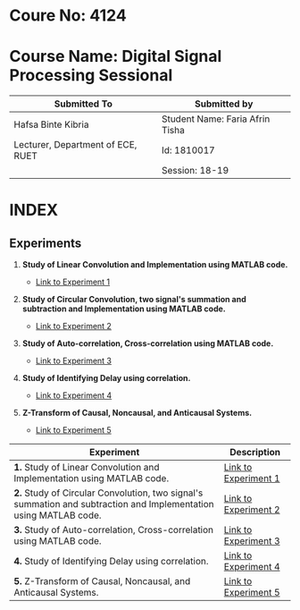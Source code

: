 # Coure No: 4124
# Course Name: Digital Signal Processing Sessional

| Submitted To        | Submitted by           |
|--------------------|------------------------|
| Hafsa Binte Kibria | Student Name: Faria Afrin Tisha |
| Lecturer, Department of ECE, RUET | Id: 1810017 |
|                    | Session: 18-19         |

# INDEX

## Experiments

1. **Study of Linear Convolution and Implementation using MATLAB code.**
   - [Link to Experiment 1](/Lab1/exp1.pdf)
2. **Study of Circular Convolution,  two signal's summation and subtraction and Implementation using MATLAB code.**
   - [Link to Experiment 2](/Lab2/exp2.pdf)
3. **Study of Auto-correlation, Cross-correlation using MATLAB code.**
   - [Link to Experiment 3](/Lab3/exp3.pdf)

4. **Study of Identifying Delay using correlation.**
   - [Link to Experiment 4](/Lab4/exp4.pdf)

5. **Z-Transform of Causal, Noncausal, and Anticausal Systems.**  
   - [Link to Experiment 5](/Lab5/exp5.pdf)

| Experiment | Description |
|------------|-------------|
| **1.** Study of Linear Convolution and Implementation using MATLAB code. | [Link to Experiment 1](/Lab1/exp1.pdf) |
| **2.** Study of Circular Convolution, two signal's summation and subtraction and Implementation using MATLAB code. | [Link to Experiment 2](/Lab2/exp2.pdf) |
| **3.** Study of Auto-correlation, Cross-correlation using MATLAB code. | [Link to Experiment 3](/Lab3/exp3.pdf) |
| **4.** Study of Identifying Delay using correlation. | [Link to Experiment 4](/Lab4/exp4.pdf) |
| **5.** Z-Transform of Causal, Noncausal, and Anticausal Systems. | [Link to Experiment 5](/Lab5/exp5.pdf) |
